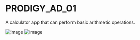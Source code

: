 # PRODIGY_AD_01
A calculator app that can perform basic arithmetic operations.

![image](https://github.com/eqrakhattak/PRODIGY_AD_01/assets/60545262/69b98745-1151-46ef-8769-db306bc51877)
![image](https://github.com/eqrakhattak/PRODIGY_AD_01/assets/60545262/436c758a-3b53-4f34-9f79-355da96ee22f)


